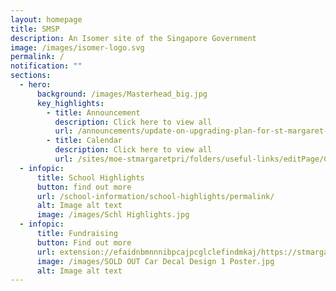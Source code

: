 ```yaml
---
layout: homepage
title: SMSP
description: An Isomer site of the Singapore Government
image: /images/isomer-logo.svg
permalink: /
notification: ""
sections:
  - hero:
      background: /images/Masterhead_big.jpg
      key_highlights:
        - title: Announcement
          description: Click here to view all
          url: /announcements/update-on-upgrading-plan-for-st-margaret-s-school-primary/
        - title: Calendar
          description: Click here to view all
          url: /sites/moe-stmargaretpri/folders/useful-links/editPage/Calendar.md
  - infopic:
      title: School Highlights
      button: find out more
      url: /school-information/school-highlights/permalink/
      alt: Image alt text
      image: /images/Schl Highlights.jpg
  - infopic:
      title: Fundraising
      button: Find out more
      url: extension://efaidnbmnnnibpcajpcglclefindmkaj/https://stmargaretspri.moe.edu.sg/qql/slot/u209/Popup%20Banner/PUP%20Fundraising%202021.pdf
      image: /images/SOLD OUT Car Decal Design 1 Poster.jpg
      alt: Image alt text
---
```

